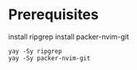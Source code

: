 # Prerequisites
install ripgrep
install packer-nvim-git
```
yay -Sy ripgrep
yay -Sy packer-nvim-git
```
